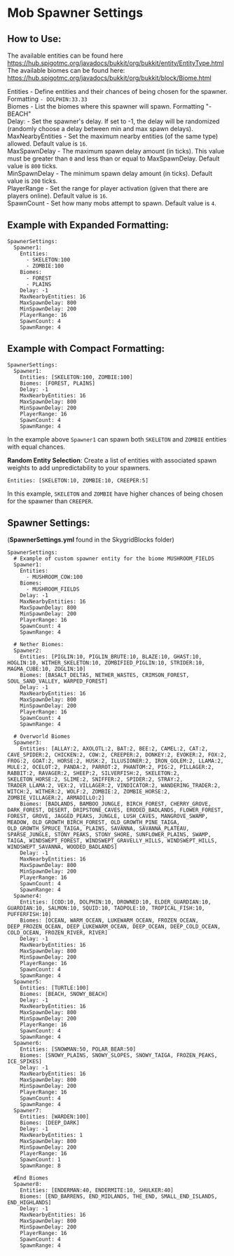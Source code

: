 # Mob Spawner Settings

## How to Use:
 
The available entities can be found here https://hub.spigotmc.org/javadocs/bukkit/org/bukkit/entity/EntityType.html \
The available biomes can be found here: https://hub.spigotmc.org/javadocs/bukkit/org/bukkit/block/Biome.html
 
Entities - Define entities and their chances of being chosen for the spawner. Formatting `- DOLPHIN:33.33`\
Biomes -  List the biomes where this spawner will spawn. Formatting "- BEACH"\
Delay: - Set the spawner's delay. If set to -1, the delay will be randomized (randomly choose a delay between min and max spawn delays).\
MaxNearbyEntities - Set the maximum nearby entities (of the same type) allowed. Default value is `16`.\
MaxSpawnDelay - The maximum spawn delay amount (in ticks). This value must be greater than `0` and less than or equal to MaxSpawnDelay. Default value is `800` ticks.\
MinSpawnDelay - The minimum spawn delay amount (in ticks). Default value is `200` ticks.\
PlayerRange - Set the range for player activation (given that there are players online). Default value is `16`.\
SpawnCount - Set how many mobs attempt to spawn. Default value is `4`.
 
## Example with Expanded Formatting:
 
```YML
SpawnerSettings:
  Spawner1:
    Entities:
      - SKELETON:100
      - ZOMBIE:100
    Biomes:
      - FOREST
      - PLAINS
    Delay: -1
    MaxNearbyEntities: 16
    MaxSpawnDelay: 800
    MinSpawnDelay: 200
    PlayerRange: 16
    SpawnCount: 4
    SpawnRange: 4
```
 
## Example with Compact Formatting:
 
```YML
SpawnerSettings:
  Spawner1:
    Entities: [SKELETON:100, ZOMBIE:100]
    Biomes: [FOREST, PLAINS]
    Delay: -1
    MaxNearbyEntities: 16
    MaxSpawnDelay: 800
    MinSpawnDelay: 200
    PlayerRange: 16
    SpawnCount: 4
    SpawnRange: 4
```
 
In the example above `Spawner1` can spawn both `SKELETON` and `ZOMBIE` entities with equal chances.
 
**Random Entity Selection**: Create a list of entities with associated spawn weights to add unpredictability to your spawners.
 
```YML
Entities: [SKELETON:10, ZOMBIE:10, CREEPER:5]
```
 
In this example, `SKELETON` and `ZOMBIE` have higher chances of being chosen for the spawner than `CREEPER`.
 
## Spawner Settings:
(**SpawnerSettings.yml** found in the SkygridBlocks folder)
 
```YML
SpawnerSettings:
  # Example of custom spawner entity for the biome MUSHROOM_FIELDS
  Spawner1:
    Entities:
      - MUSHROOM_COW:100
    Biomes:
      - MUSHROOM_FIELDS
    Delay: -1
    MaxNearbyEntities: 16
    MaxSpawnDelay: 800
    MinSpawnDelay: 200
    PlayerRange: 16
    SpawnCount: 4
    SpawnRange: 4
 
  # Nether Biomes:
  Spawner2:
    Entities: [PIGLIN:10, PIGLIN_BRUTE:10, BLAZE:10, GHAST:10, HOGLIN:10, WITHER_SKELETON:10, ZOMBIFIED_PIGLIN:10, STRIDER:10, MAGMA_CUBE:10, ZOGLIN:10]
    Biomes: [BASALT_DELTAS, NETHER_WASTES, CRIMSON_FOREST, SOUL_SAND_VALLEY, WARPED_FOREST]
    Delay: -1
    MaxNearbyEntities: 16
    MaxSpawnDelay: 800
    MinSpawnDelay: 200
    PlayerRange: 16
    SpawnCount: 4
    SpawnRange: 4
 
  # Overworld Biomes
  Spawner3:
    Entities: [ALLAY:2, AXOLOTL:2, BAT:2, BEE:2, CAMEL:2, CAT:2, CAVE_SPIDER:2, CHICKEN:2, COW:2, CREEPER:2, DONKEY:2, EVOKER:2, FOX:2, FROG:2, GOAT:2, HORSE:2, HUSK:2, ILLUSIONER:2, IRON_GOLEM:2, LLAMA:2, MULE:2, OCELOT:2, PANDA:2, PARROT:2, PHANTOM:2, PIG:2, PILLAGER:2, RABBIT:2, RAVAGER:2, SHEEP:2, SILVERFISH:2, SKELETON:2, SKELETON_HORSE:2, SLIME:2, SNIFFER:2, SPIDER:2, STRAY:2, TRADER_LLAMA:2, VEX:2, VILLAGER:2, VINDICATOR:2, WANDERING_TRADER:2, WITCH:2, WITHER:2, WOLF:2, ZOMBIE:2, ZOMBIE_HORSE:2, ZOMBIE_VILLAGER:2, ARMADILLO:2]
    Biomes: [BADLANDS, BAMBOO_JUNGLE, BIRCH_FOREST, CHERRY_GROVE, DARK_FOREST, DESERT, DRIPSTONE_CAVES, ERODED_BADLANDS, FLOWER_FOREST, FOREST, GROVE, JAGGED_PEAKS, JUNGLE, LUSH_CAVES, MANGROVE_SWAMP, MEADOW, OLD_GROWTH_BIRCH_FOREST, OLD_GROWTH_PINE_TAIGA, OLD_GROWTH_SPRUCE_TAIGA, PLAINS, SAVANNA, SAVANNA_PLATEAU, SPARSE_JUNGLE, STONY_PEAKS, STONY_SHORE, SUNFLOWER_PLAINS, SWAMP, TAIGA, WINDSWEPT_FOREST, WINDSWEPT_GRAVELLY_HILLS, WINDSWEPT_HILLS, WINDSWEPT_SAVANNA, WOODED_BADLANDS]
    Delay: -1
    MaxNearbyEntities: 16
    MaxSpawnDelay: 800
    MinSpawnDelay: 200
    PlayerRange: 16
    SpawnCount: 4
    SpawnRange: 4
  Spawner4:
    Entities: [COD:10, DOLPHIN:10, DROWNED:10, ELDER_GUARDIAN:10, GUARDIAN:10, SALMON:10, SQUID:10, TADPOLE:10, TROPICAL_FISH:10, PUFFERFISH:10]
    Biomes: [OCEAN, WARM_OCEAN, LUKEWARM_OCEAN, FROZEN_OCEAN, DEEP_FROZEN_OCEAN, DEEP_LUKEWARM_OCEAN, DEEP_OCEAN, DEEP_COLD_OCEAN, COLD_OCEAN, FROZEN_RIVER, RIVER]
    Delay: -1
    MaxNearbyEntities: 16
    MaxSpawnDelay: 800
    MinSpawnDelay: 200
    PlayerRange: 16
    SpawnCount: 4
    SpawnRange: 4
  Spawner5:
    Entities: [TURTLE:100]
    Biomes: [BEACH, SNOWY_BEACH]
    Delay: -1
    MaxNearbyEntities: 16
    MaxSpawnDelay: 800
    MinSpawnDelay: 200
    PlayerRange: 16
    SpawnCount: 4
    SpawnRange: 4
  Spawner6:
    Entities: [SNOWMAN:50, POLAR_BEAR:50]
    Biomes: [SNOWY_PLAINS, SNOWY_SLOPES, SNOWY_TAIGA, FROZEN_PEAKS, ICE_SPIKES]
    Delay: -1
    MaxNearbyEntities: 16
    MaxSpawnDelay: 800
    MinSpawnDelay: 200
    PlayerRange: 16
    SpawnCount: 4
    SpawnRange: 4
  Spawner7:
    Entities: [WARDEN:100]
    Biomes: [DEEP_DARK]
    Delay: -1
    MaxNearbyEntities: 1
    MaxSpawnDelay: 800
    MinSpawnDelay: 200
    PlayerRange: 16
    SpawnCount: 1
    SpawnRange: 8

  #End Biomes
  Spawner8:
    Entities: [ENDERMAN:40, ENDERMITE:10, SHULKER:40]
    Biomes: [END_BARRENS, END_MIDLANDS, THE_END, SMALL_END_ISLANDS, END_HIGHLANDS]
    Delay: -1
    MaxNearbyEntities: 16
    MaxSpawnDelay: 800
    MinSpawnDelay: 200
    PlayerRange: 16
    SpawnCount: 4
    SpawnRange: 4
```
